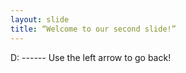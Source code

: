 ```yaml
---
layout: slide
title: “Welcome to our second slide!”
---
```

D: ------
Use the left arrow to go back!

